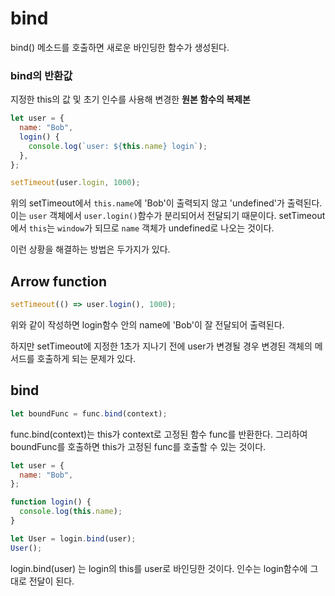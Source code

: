 # bind

bind() 메소드를 호출하면 새로운 바인딩한 함수가 생성된다.

### **bind의 반환값**

지정한 this의 값 및 초기 인수를 사용해 변경한 **원본 함수의 복제본**

```js
let user = {
  name: "Bob",
  login() {
    console.log(`user: ${this.name} login`);
  },
};

setTimeout(user.login, 1000);
```

위의 setTimeout에서 `this.name`에 'Bob'이 출력되지 않고 'undefined'가 출력된다. 이는 `user` 객체에서 `user.login()`함수가 분리되어서 전달되기 때문이다. setTimeout에서 `this`는 `window`가 되므로 `name` 객체가 undefined로 나오는 것이다.

이런 상황을 해결하는 방법은 두가지가 있다.

## Arrow function

```js
setTimeout(() => user.login(), 1000);
```

위와 같이 작성하면 login함수 안의 name에 'Bob'이 잘 전달되어 출력된다.

하지만 setTimeout에 지정한 1초가 지나기 전에 user가 변경될 경우 변경된 객체의 메서드를 호출하게 되는 문제가 있다.

## bind

```js
let boundFunc = func.bind(context);
```

func.bind(context)는 this가 context로 고정된 함수 func를 반환한다. 그리하여 boundFunc를 호출하면 this가 고정된 func를 호출할 수 있는 것이다.

```js
let user = {
  name: "Bob",
};

function login() {
  console.log(this.name);
}

let User = login.bind(user);
User();
```

login.bind(user) 는 login의 this를 user로 바인딩한 것이다. 인수는 login함수에 그대로 전달이 된다.

